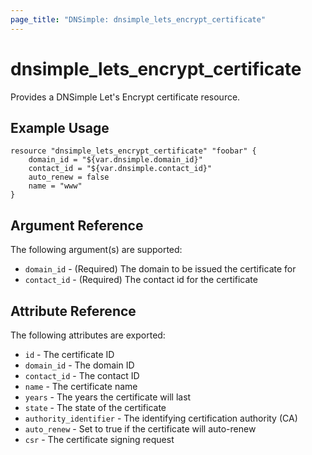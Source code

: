 ```yaml
---
page_title: "DNSimple: dnsimple_lets_encrypt_certificate"
---
```


# dnsimple\_lets_encrypt_certificate

Provides a DNSimple Let's Encrypt certificate resource.

## Example Usage

```hcl
resource "dnsimple_lets_encrypt_certificate" "foobar" {
	domain_id = "${var.dnsimple.domain_id}"
	contact_id = "${var.dnsimple.contact_id}"
	auto_renew = false
	name = "www"
}
```

## Argument Reference

The following argument(s) are supported:

* `domain_id` - (Required) The domain to be issued the certificate for
* `contact_id` - (Required) The contact id for the certificate

## Attribute Reference

The following attributes are exported:

* `id` - The certificate ID
* `domain_id` - The domain ID
* `contact_id` - The contact ID
* `name` - The certificate name
* `years` - The years the certificate will last
* `state` - The state of the certificate
* `authority_identifier` - The identifying certification authority (CA)
* `auto_renew` - Set to true if the certificate will auto-renew
* `csr` - The certificate signing request